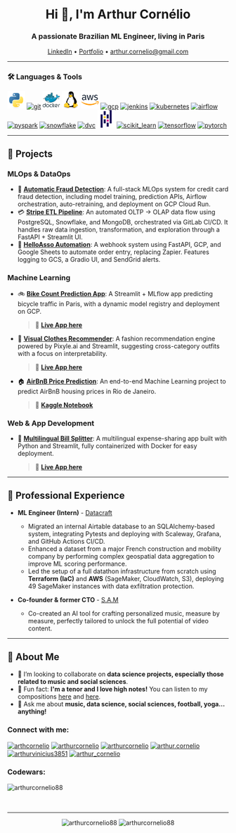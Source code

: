 <h1 align="center">Hi 🙌, I'm Arthur Cornélio</h1>
<h3 align="center">A passionate Brazilian ML Engineer, living in Paris</h3>

<p align="center">
  <a href="https://www.linkedin.com/in/arthurcornelio" target="_blank">LinkedIn</a> •
  <a href="https://troopl.com/arthurcornelio" target="_blank">Portfolio</a> •
  <a href="mailto:arthur.cornelio@gmail.com">arthur.cornelio@gmail.com</a>
</p>

---

### 🛠️ Languages & Tools

<p align="left">
    <a href="https://www.python.org" target="_blank" rel="noreferrer"><img src="https://raw.githubusercontent.com/devicons/devicon/master/icons/python/python-original.svg" alt="python" width="40" height="40"/></a>
    <a href="https://git-scm.com/" target="_blank" rel="noreferrer"><img src="https://www.vectorlogo.zone/logos/git-scm/git-scm-icon.svg" alt="git" width="40" height="40"/></a>
    <a href="https://www.docker.com/" target="_blank" rel="noreferrer"><img src="https://raw.githubusercontent.com/devicons/devicon/master/icons/docker/docker-original-wordmark.svg" alt="docker" width="40" height="40"/></a>
    <a href="https://www.linux.org/" target="_blank" rel="noreferrer"><img src="https://raw.githubusercontent.com/devicons/devicon/master/icons/linux/linux-original.svg" alt="linux" width="40" height="40"/></a>
    <a href="https://aws.amazon.com" target="_blank" rel="noreferrer"><img src="https://raw.githubusercontent.com/devicons/devicon/master/icons/amazonwebservices/amazonwebservices-original-wordmark.svg" alt="aws" width="40" height="40"/></a>
    <a href="https://cloud.google.com" target="_blank" rel="noreferrer"><img src="https://www.vectorlogo.zone/logos/google_cloud/google_cloud-icon.svg" alt="gcp" width="40" height="40"/></a>
    <a href="https://www.jenkins.io" target="_blank" rel="noreferrer"><img src="https://www.vectorlogo.zone/logos/jenkins/jenkins-icon.svg" alt="jenkins" width="40" height="40"/></a>
    <a href="https://kubernetes.io" target="_blank" rel="noreferrer"><img src="https://www.vectorlogo.zone/logos/kubernetes/kubernetes-icon.svg" alt="kubernetes" width="40" height="40"/></a>
    <a href="https://airflow.apache.org/" target="_blank" rel="noreferrer"><img src="https://www.vectorlogo.zone/logos/apache_airflow/apache_airflow-icon.svg" alt="airflow" width="40" height="40"/></a>
    <a href="https://spark.apache.org/" target="_blank" rel="noreferrer"><img src="https://www.vectorlogo.zone/logos/apache_spark/apache_spark-icon.svg" alt="pyspark" width="40" height="40"/></a>
    <a href="https://www.snowflake.com/" target="_blank" rel="noreferrer"><img src="https://www.vectorlogo.zone/logos/snowflake/snowflake-icon.svg" alt="snowflake" width="40" height="40"/></a>
    <a href="https://dvc.org/" target="_blank" rel="noreferrer"><img src="https://www.svgrepo.com/show/353683/dvc.svg" alt="dvc" width="40" height="40"/></a>
    <a href="https://pandas.pydata.org/" target="_blank" rel="noreferrer"><img src="https://raw.githubusercontent.com/devicons/devicon/2ae2a900d2f041da66e950e4d48052658d850630/icons/pandas/pandas-original.svg" alt="pandas" width="40" height="40"/></a>
    <a href="https://scikit-learn.org/" target="_blank" rel="noreferrer"><img src="https://upload.wikimedia.org/wikipedia/commons/0/05/Scikit_learn_logo_small.svg" alt="scikit_learn" width="40" height="40"/></a>
    <a href="https://www.tensorflow.org" target="_blank" rel="noreferrer"><img src="https://www.vectorlogo.zone/logos/tensorflow/tensorflow-icon.svg" alt="tensorflow" width="40" height="40"/></a>
    <a href="https://pytorch.org/" target="_blank" rel="noreferrer"><img src="https://www.vectorlogo.zone/logos/pytorch/pytorch-icon.svg" alt="pytorch" width="40" height="40"/></a>
</p>

---

## 🚀 Projects

### MLOps & DataOps
- 🥷 **[Automatic Fraud Detection](https://github.com/arthurcornelio88/automatic_fraud_detection)**: A full-stack MLOps system for credit card fraud detection, including model training, prediction APIs, Airflow orchestration, auto-retraining, and deployment on GCP Cloud Run.
- 💳 **[Stripe ETL Pipeline](https://github.com/arthurcornelio88/stripe-etl)**: An automated OLTP → OLAP data flow using PostgreSQL, Snowflake, and MongoDB, orchestrated via GitLab CI/CD. It handles raw data ingestion, transformation, and exploration through a FastAPI + Streamlit UI.
- 🧾 **[HelloAsso Automation](https://github.com/arthurcornelio88/helloasso-webhook-to-gsheet)**: A webhook system using FastAPI, GCP, and Google Sheets to automate order entry, replacing Zapier. Features logging to GCS, a Gradio UI, and SendGrid alerts.

### Machine Learning
- 🚲 **[Bike Count Prediction App](https://github.com/arthurcornelio88/bike-count-prediction-app)**: A Streamlit + MLflow app predicting bicycle traffic in Paris, with a dynamic model registry and deployment on GCP.
  > 🚀 **[Live App here](https://dstrafficcyclist1.streamlit.app/)**
- 👗 **[Visual Clothes Recommender](https://clothes-reco.streamlit.app/)**: A fashion recommendation engine powered by Pixyle.ai and Streamlit, suggesting cross-category outfits with a focus on interpretability.
  > 🚀 **[Live App here](https://clothes-reco.streamlit.app/)**
- 🏠 **[AirBnB Price Prediction](https://github.com/arthurcornelio88/airbnbpricing)**: An end-to-end Machine Learning project to predict AirBnB housing prices in Rio de Janeiro.
  > 🚀 **[Kaggle Notebook](https://www.kaggle.com/code/arthurcornelio/predicting-airbnb-housing-prices-in-rio-de-janeiro)**

### Web & App Development
- 💸 **[Multilingual Bill Splitter](https://github.com/arthurcornelio88/multilingual-bill-splitter)**: A multilingual expense-sharing app built with Python and Streamlit, fully containerized with Docker for easy deployment.
  > 🚀 **[Live App here](https://huggingface.co/spaces/arthurcornelio88/divisao_contas_multilingue)**

---

## 💼 Professional Experience

- **ML Engineer (Intern)** - [Datacraft](https://datacraft.paris/)
  - Migrated an internal Airtable database to an SQLAlchemy-based system, integrating Pytests and deploying with Scaleway, Grafana, and GitHub Actions CI/CD.
  - Enhanced a dataset from a major French construction and mobility company by performing complex geospatial data aggregation to improve ML scoring performance.
  - Led the setup of a full datathon infrastructure from scratch using **Terraform (IaC)** and **AWS** (SageMaker, CloudWatch, S3), deploying 49 SageMaker instances with data exfiltration protection.

- **Co-founder & former CTO** - [S.A.M](https://www.sammusic.xyz/)
  - Co-created an AI tool for crafting personalized music, measure by measure, perfectly tailored to unlock the full potential of video content.

---

## 💬 About Me

- 👯 I’m looking to collaborate on **data science projects, especially those related to music and social sciences**.
- 🎵 Fun fact: **I'm a tenor and I love high notes!** You can listen to my compositions [here](https://arthurvinicius.bandcamp.com/album/cora-o-na-boca) and [here](https://arthurvinicius.bandcamp.com/album/madre-amada).
- 💬 Ask me about **music, data science, social sciences, football, yoga... anything!**

<h3 align="left">Connect with me:</h3>
<p align="left">
<a href="https://twitter.com/arthcornelio" target="blank"><img align="center" src="https://raw.githubusercontent.com/rahuldkjain/github-profile-readme-generator/master/src/images/icons/Social/twitter.svg" alt="arthcornelio" height="30" width="40" /></a>
<a href="https://linkedin.com/in/arthurcornelio" target="blank"><img align="center" src="https://raw.githubusercontent.com/rahuldkjain/github-profile-readme-generator/master/src/images/icons/Social/linked-in-alt.svg" alt="arthurcornelio" height="30" width="40" /></a>
<a href="https://kaggle.com/arthurcornelio" target="blank"><img align="center" src="https://raw.githubusercontent.com/rahuldkjain/github-profile-readme-generator/master/src/images/icons/Social/kaggle.svg" alt="arthurcornelio" height="30" width="40" /></a>
<a href="https://instagram.com/arthur.cornelio" target="blank"><img align="center" src="https://raw.githubusercontent.com/rahuldkjain/github-profile-readme-generator/master/src/images/icons/Social/instagram.svg" alt="arthur.cornelio" height="30" width="40" /></a>
<a href="https://www.youtube.com/c/arthurvinicius3851" target="blank"><img align="center" src="https://raw.githubusercontent.com/rahuldkjain/github-profile-readme-generator/master/src/images/icons/Social/youtube.svg" alt="arthurvinicius3851" height="30" width="40" /></a>
<a href="https://www.hackerrank.com/arthur_cornelio" target="blank"><img align="center" src="https://raw.githubusercontent.com/rahuldkjain/github-profile-readme-generator/master/src/images/icons/Social/hackerrank.svg" alt="arthur_cornelio" height="30" width="40" /></a>
</p>

<h3 align="left">Codewars:</h3>
<p><img align="left" src="https://www.codewars.com/users/Arthur%20Corn%C3%A9lio/badges/large" alt="arthurcornelio88" /></p>
<br><br><br>

---
<p align="center">
  <img src="https://github-readme-stats.vercel.app/api/top-langs?username=arthurcornelio88&show_icons=true&locale=en&layout=compact&theme=vision-friendly-dark" alt="arthurcornelio88" />
  <img src="https://github-readme-stats.vercel.app/api?username=arthurcornelio88&show_icons=true&locale=en&theme=vision-friendly-dark" alt="arthurcornelio88" />
